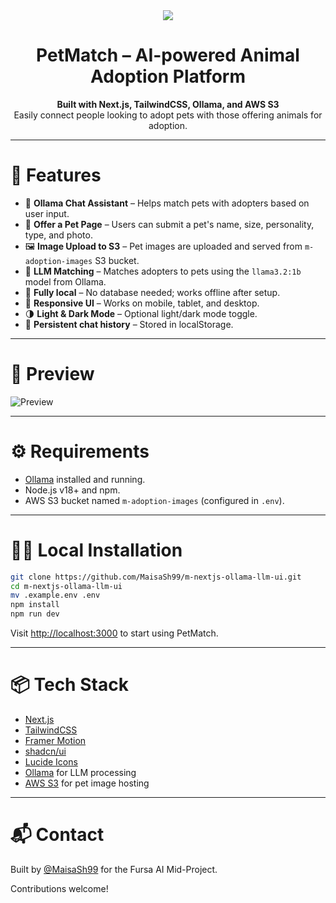 <div align="center">
  <img src="ollama-nextjs-ui.gif">
</div>

<h1 align="center">
  PetMatch – AI-powered Animal Adoption Platform
</h1>

<div align="center">
  <strong>Built with Next.js, TailwindCSS, Ollama, and AWS S3</strong>
  <br />
  Easily connect people looking to adopt pets with those offering animals for adoption.
</div>

---

# 🚀 Features

- 🤖 **Ollama Chat Assistant** – Helps match pets with adopters based on user input.
- 🐾 **Offer a Pet Page** – Users can submit a pet's name, size, personality, type, and photo.
- 🖼️ **Image Upload to S3** – Pet images are uploaded and served from `m-adoption-images` S3 bucket.
- 🧠 **LLM Matching** – Matches adopters to pets using the `llama3.2:1b` model from Ollama.
- 💾 **Fully local** – No database needed; works offline after setup.
- 📱 **Responsive UI** – Works on mobile, tablet, and desktop.
- 🌗 **Light & Dark Mode** – Optional light/dark mode toggle.
- 🔄 **Persistent chat history** – Stored in localStorage.

---

# 📸 Preview

![Preview](https://github.com/MaisaSh99/m-nextjs-ollama-llm-ui/assets/preview.gif)

---

# ⚙️ Requirements

- [Ollama](https://ollama.com/download) installed and running.
- Node.js v18+ and npm.
- AWS S3 bucket named `m-adoption-images` (configured in `.env`).

---

# 🧑‍💻 Local Installation

```bash
git clone https://github.com/MaisaSh99/m-nextjs-ollama-llm-ui.git
cd m-nextjs-ollama-llm-ui
mv .example.env .env
npm install
npm run dev
```

Visit [http://localhost:3000](http://localhost:3000) to start using PetMatch.

---

# 📦 Tech Stack

- [Next.js](https://nextjs.org/)
- [TailwindCSS](https://tailwindcss.com/)
- [Framer Motion](https://www.framer.com/motion/)
- [shadcn/ui](https://ui.shadcn.com/)
- [Lucide Icons](https://lucide.dev/)
- [Ollama](https://ollama.com/) for LLM processing
- [AWS S3](https://aws.amazon.com/s3/) for pet image hosting

---

# 📬 Contact

Built by [@MaisaSh99](https://github.com/MaisaSh99) for the Fursa AI Mid-Project.

Contributions welcome!

